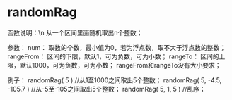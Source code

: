 ﻿# randomRag
函数说明：\n
从一个区间里面随机取出n个整数；
	
参数：
num： 取数的个数，最小值为0，若为浮点数，取不大于浮点数的整数；
rangeFrom： 区间的下限，默认1，可为负数，可为小数；
rangeTo： 区间的上限，默认1000，可为负数，可为小数；
rangeFrom和rangeTo没有大小要求；
	
例子：
randomRag( 5 )		//从1至1000之间取出5个整数；
randomRag( 5, -4.5, -105.7 )		//从-5至-105之间取出5个整数；
randomRag( 5, 1, 5 )		//乱序；
